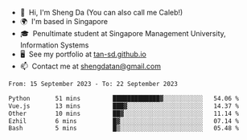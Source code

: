 <!---
tan-sd/tan-sd is a ✨ special ✨ repository because its `README.md` (this file) appears on your GitHub profile.
You can click the Preview link to take a look at your changes.
--->
- 👋  Hi, I'm Sheng Da (You can also call me Caleb!)
- 🌍  I'm based in Singapore
- 🎓  Penultimate student at Singapore Management University, Information Systems
- 🖥️  See my portfolio at [tan-sd.github.io](https://tan-sd.github.io/)
- 📫  Contact me at [shengdatan@gmail.com](mailto:shengdatan@gmail.com)

<!--START_SECTION:waka-->

```txt
From: 15 September 2023 - To: 22 September 2023

Python       51 mins         █████████████▓░░░░░░░░░░░   54.06 %
Vue.js       13 mins         ███▓░░░░░░░░░░░░░░░░░░░░░   14.37 %
Other        10 mins         ██▓░░░░░░░░░░░░░░░░░░░░░░   11.14 %
Ezhil        6 mins          █▓░░░░░░░░░░░░░░░░░░░░░░░   07.14 %
Bash         5 mins          █▒░░░░░░░░░░░░░░░░░░░░░░░   05.48 %
```

<!--END_SECTION:waka-->
